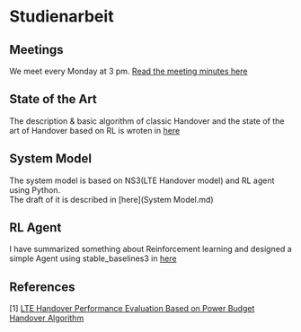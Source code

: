 # Studienarbeit


## Meetings
We meet every Monday at 3 pm. [Read the meeting minutes here](meetings.md)



## State of the Art
The description & basic algorithm of classic Handover and the state of the art of Handover based on RL is wroten in [here](Handover.md)  

## System Model
The system model is based on NS3(LTE Handover model) and RL agent using Python.  
The draft of it is described in [here](System Model.md)  
##  RL Agent
I have summarized something about Reinforcement learning and designed a simple Agent using stable_baselines3 in [here](RL.md)

## References
[1] [LTE Handover Performance Evaluation Based on Power Budget Handover Algorithm](https://upcommons.upc.edu/bitstream/handle/2099.1/21093/LTE+Handover+Performance+Evaluation.pdf?sequence=4)
